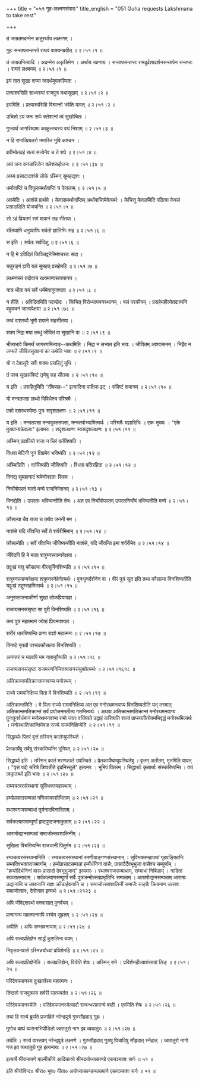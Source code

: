 +++
title = "०५१ गुह-लक्ष्मणसंवादः"
title_english = "051 Guha requests Lakshmana to take rest"

+++


तं जाग्रतमदम्भेन भ्रातुरर्थाय लक्ष्मणम् ।  

गुहः सन्तापसन्तप्तो राघवं वाक्यमब्रवीत्  ॥  २।५१।१  ॥   

तं जाग्रतमित्यादि । अदम्भेन अकृत्रिमेण । अर्थाय रक्षणाय । सन्तापसन्तप्तः
रामदुर्दशादर्शनसन्तापेन सन्तप्तः । राघवं लक्ष्मणम्  ॥  २।५१।१  ॥   

  

इयं तात सुखा शय्या त्वदर्थमुपकल्पिता ।  

प्रत्याश्वसिहि साध्वस्यां राजपुत्र यथासुखम्  ॥  २।५१।२  ॥   

इयमिति । प्रत्याश्वसिहि विश्रान्तो भवेति यावत्  ॥  २।५१।२  ॥   

  

उचितो ऽयं जनः सर्वः क्लेशानां त्वं सुखोचितः ।  

गुप्त्यर्थं जागरिष्यामः काकुत्स्थस्य वयं निशाम्  ॥  २।५१।३  ॥   

न हि रामात्प्रियतरो ममास्ति भुवि कश्चन ।  

ब्रवीम्येतदहं सत्यं सत्येनैव च ते शपे  ॥  २।५१।४  ॥   

अयं जनः वनचारित्वेन क्लेशसहोजनः  ॥  २।५१।३४  ॥   

  

अस्य प्रसादादाशंसे लोके ऽस्मिन् सुमहद्यशः ।  

धर्मावाप्तिं च विपुलामर्थावाप्तिं च केवलाम्  ॥  २।५१।५  ॥   

अस्येति । आशंसे प्रार्थये । केवलामर्थावाप्तिम् अर्थावाप्तिमेवेत्यर्थः ।
केचित्तु केवलमिति पठित्वा केवलं प्रसादादिति योजयन्ति  ॥  २।५१।५  ॥   

  

सो ऽहं प्रियतमं रामं शयानं सह सीतया ।  

रक्षिष्यामि धनुष्पाणिः सर्वतो ज्ञातिभिः सह  ॥  २।५१।६  ॥   

स इति । सर्वतः सर्वदिक्षु  ॥  २।५१।६  ॥   

  

न हि मे ऽविदितं किञ्चिद्वनेस्मिंश्चरतः सदा ।  

चतुरङ्गं ह्यपि बलं सुमहत् प्रसहेमहि  ॥  २।५१।७  ॥   

लक्ष्मणस्तं तदोवाच रक्ष्यमाणास्त्वयानघ ।  

नात्र भीता वयं सर्वे धर्ममेवानुपश्यता  ॥  २।५१।८  ॥   

न हीति । अविदितमिति पदच्छेदः । किंचित् विरोध्यागमनस्थानम् । बलं परकीयम्
। प्रसहेमहीत्येतदात्मनि बहुवचनं जात्यपेक्षया  ॥  २।५१।७८  ॥   

  

कथं दाशरथौ भूमौ शयाने सहसीतया ।  

शक्य निद्रा मया लब्धुं जीवितं वा सुखानि वा  ॥  २।५१।९  ॥   

भीत्यभावे किमर्थं जागरणमित्याह--कथमिति । निद्रा न लभ्यत इति भावः ।
जीवितम् आश्वासनम् । निद्रैव न लभ्यते जीवितसुखानां का कथेति भावः  ॥ 
२।५१।९  ॥   

  

यो न देवासुरैः सर्वैः शक्यः प्रसहितुं युधि ।  

तं पश्य सुखसंविष्टं तृणेषु सह सीतया  ॥  २।५१।१०  ॥   

य इति । प्रसहितुमिति "तीषसह--" इत्यादिना पाक्षिक इट् । संविष्टं शयानम्
 ॥  २।५१।१०  ॥   

  

यो मन्त्रतपसा लब्धो विविधैश्च परिश्रमैः ।  

एको दशरथस्येष्टः पुत्रः सदृशलक्षणः  ॥  २।५१।११  ॥   

य इति । मन्त्रतपसा मन्त्रयुक्ततपसा, मन्त्रतपोभ्यामित्यर्थः । परिश्रमैः
यज्ञादिभिः । एकः मुख्यः । "एके मुख्यान्यकेवलाः" इत्यमरः । सदृशलक्षणः
स्वसदृशलक्षणः  ॥  २।५१।११  ॥   

  

अस्मिन् प्रव्राजिते राजा न चिरं वर्तयिष्यति ।  

विधवा मेदिनी नूनं क्षिप्रमेव भविष्यति  ॥  २।५१।१२  ॥   

अस्मिन्निति । वर्तयिष्यति जीविष्यति । विधवा पतिरहिता  ॥  २।५१।१२  ॥   

  

विनद्य सुमहानादं श्रमेणोपरताः स्त्रियः ।  

निर्घोषोपरतं चातो मन्ये राजनिवेशनम्  ॥  २।५१।१३  ॥   

विनद्येति । उपरताः भविष्यन्तीति शेषः । अत एव निर्घोषोपरतम् उपरतनिर्घोषं
भविष्यतीति मन्ये  ॥  २।५१।१३  ॥   

  

कौसल्या चैव राजा च तथैव जननी मम ।  

नाशंसे यदि जीवन्ति सर्वे ते शर्वरीमिमाम्  ॥  २।५१।१४  ॥   

कौसल्येति । सर्वे जीवन्ति जीविष्यन्तीति नाशंसे, यदि जीवन्ति इमां
शर्वरीमेव  ॥  २।५१।१४  ॥   

  

जीवेदपि हि मे माता शत्रुघ्नस्यान्ववेक्षया ।  

तद्दुःखं यत्तु कौसल्या वीरसूर्विनशिष्यति  ॥  २।५१।१५  ॥   

शत्रुघ्नस्यान्ववेक्षया शत्रुघ्नस्नेहेनेत्यर्थः । पुनःपुनर्दर्शनेन वा ।
वीरं पुत्रं सूत इति तथा कौसल्या विनशिष्यतीति यद्दुःखं तद्दुस्सहमित्यर्थः
 ॥  २।५१।१५  ॥   

  

अनुरक्तजनाकीर्णा सुखा लोकप्रियावहा ।  

राजव्यसनसंसृष्टा सा पुरी विनशिष्यति  ॥  २।५१।१६  ॥   

कथं पुत्रं महात्मानं ज्येष्ठं प्रियमपश्यतः ।  

शरीरं धारयिष्यन्ति प्राणा राज्ञो महात्मनः  ॥  २।५१।१७  ॥   

विनष्टे नृपतौ पश्चात्कौसल्या विनशिष्यति ।  

अनन्तरं च मातापि मम नाशमुपैष्यति  ॥  २।५१।१८  ॥   

राजव्यसनसंसृष्टा राजमरणनिमित्तव्यसनसंयुक्तेत्यर्थः  ॥  २।५१।१६१८  ॥   

  

अतिक्रान्तमतिक्रान्तमनवाप्य मनोरथम् ।  

राज्ये राममनिक्षिप्य पिता मे विनशिष्यति  ॥  २।५१।१९  ॥   

अतिक्रान्तमिति । मे पिता राज्ये राममनिक्षिप्य अत एव मनोरथमनवाप्य
विनशिष्यतीति यत् तस्मात् अतिक्रान्तमतिक्रान्तं सर्वं प्रयोजनमतीत्य
गतमित्यर्थः । अथवा अतिक्रान्तमतिक्रान्तं मनोरथमनवाप्य पुनःपुनर्वर्धमानं
मनोरथमनवाप्य रामो जातः वर्धिष्यते उद्वाहं करिष्यति राज्यं
प्राप्स्यतीत्येवमभिवृद्धं मनोरथमित्यर्थः । मनोरथातिक्रान्तिमेवाह राज्ये
राममनिक्षिप्येति  ॥  २।५१।१९  ॥   

  

सिद्धार्थाः पितरं वृत्तं तस्मिन् कालेप्युपस्थिते ।  

प्रेतकार्येषु सर्वेषु संस्करिष्यन्ति भूमिपम्  ॥  २।५१।२०  ॥   

सिद्धार्था इति । तस्मिन् काले मरणकाले उपस्थिते ।
प्रेतकार्येष्वप्युपस्थितेषु । वृत्तम् अतीतम्, मृतमिति यावत् । "वृत्तं
पद्ये चरित्रे त्रिष्वतीते दृढनिस्तुले" इत्यमरः । भूमिपं पितरम् ।
सिद्धार्थाः कृतार्थाः संस्करिष्यन्ति । वयं त्वकृतार्था इति भावः  ॥ 
२।५१।२०  ॥   

  

राम्यचत्वरसंस्थानां सुविभक्तमहापथाम् ।  

हर्म्यप्रासादसम्पन्नां गणिकावरशोभिताम्  ॥  २।५१।२१  ॥   

रथाश्वगजसम्बाधां तूर्यनादविनादिताम् ।  

सर्वकल्याणसम्पूर्णां हृष्टपुष्टजनाकुलाम्  ॥  २।५१।२२  ॥   

आरामोद्यानसम्पन्नां समाजोत्सवशालिनीम् ।  

सुखिता विचरिष्यन्ति राजधानीं पितुर्मम  ॥  २।५१।२३  ॥   

रम्यचत्वरसंस्थानामिति । रम्यचत्वरसंस्थानां रमणीयाङ्गणसंस्थानाम् ।
सुविभक्तमहापथां गृहपङ्क्तिभिः सम्यक्विभक्तराजमार्गाम् ।
हर्म्यप्रासादसम्पन्नां हर्म्यैर्धनिनां वासैः, प्रासादैर्देवभूभुजां
वासैश्च सम्पुर्णाम् । "हर्म्यादिर्धनिनां वासः प्रासादो देवभूभुजाम्"
इत्यमरः । रथाश्वगजसम्बाधाम्, सम्बाधां निबिडाम् । नादितां सञ्जातनादाम् ।
सर्वकल्याणसम्पूर्णां सर्वैः पुत्रजन्मोत्सवप्रभृतिभिः सम्पन्नाम् ।
आरामोद्यानसम्पन्नाम् आरामाः उद्यानानि च उपवनानि राज्ञः क्रीडार्हवनानि च
। समाजोत्सवशालिनीं समाजैः सङ्घैः क्रियमाण उत्सवः समाजोत्सवः, देवोत्सव
इत्यर्थः  ॥  २।५१।२१२३  ॥   

  

अपि जीवेद्दशरथो वनवासात् पुनर्वयम् ।  

प्रत्यागम्य महात्मानमपि पश्येम सुव्रतम्  ॥  २।५१।२४  ॥   

अपीति । अपिः सम्भावनायाम्  ॥  २।५१।२४  ॥   

  

अपि सत्यप्रतिज्ञेन सार्द्धं कुशलिना वयम् ।  

निवृत्तवनवासे ऽस्मिन्नयोध्यां प्रविशेमहि  ॥  २।५१।२५  ॥   

अपि सत्यप्रतिज्ञेनेति । सत्यप्रतिज्ञेन, पित्रेति शेषः । अस्मिन् रामे ।
प्रविशेमहीत्याशंसायां लिङ्  ॥  २।५१।२५  ॥   

  

परिदेवयमानस्य दुःखार्त्तस्य महात्मनः ।  

तिष्ठतो राजपुत्रस्य शर्वरी सात्यवर्तत  ॥  २।५१।२६  ॥   

परिदेवयमानस्येति । परिदेवयमानस्येत्यादौ सम्बन्धसामान्ये षष्ठी । एवमिति
शेषः  ॥  २।५१।२६  ॥   

  

तथा हि सत्यं ब्रुवति प्रजाहिते नरेन्द्रपुत्रे गुरुसौहृदाद् गुहः ।  

मुमोच बाष्पं व्यसनाभिपीडितो ज्वरातुरो नाग इव व्यथातुरः  ॥  २।५१।२७  ॥   

तथेति । सत्यं वास्तवम् नरेन्द्रपुत्रे लक्ष्मणे । गुरुसौहृदात् गुरुषु
पित्रादिषु सौहृदात् स्नेहात् । ज्वरातुरो नागो गज इव व्यथातुरो गुह
इत्यन्वयः  ॥  २।५१।२७  ॥   

  

इत्यार्षे श्रीरामायणे वाल्मीकीये आदिकाव्ये श्रीमदयोध्याकाण्डे एकपञ्चाशः
सर्गः  ॥  ५१  ॥   

इति श्रीगोविन्द० श्रीरा० भूष० पीता० अयोध्याकाण्डव्याख्याने एकपञ्चाशः
सर्गः  ॥  ५१  ॥   



